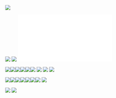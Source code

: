 ![](img/Screenshot%202025-02-19%20at%2010.39.43.png)

<!--truncate-->

![](img/Screenshot%202025-02-19%20at%2011.53.33.png)
![](img/Screenshot%202025-02-19%20at%2011.58.33.png)
![](img/Suured%20ettevõtted%20kasutavad%20tehisintellekti_est_rus.pdf)


![](img/Screenshot%202025-02-19%20at%2011.59.26.png)![](img/Screenshot%202025-02-19%20at%2012.01.25.png)![](img/Screenshot%202025-02-19%20at%2012.01.56.png)![](img/Screenshot%202025-02-19%20at%2012.03.32.png)![](img/Screenshot%202025-02-19%20at%2012.05.04.png)![](img/Screenshot%202025-02-19%20at%2012.08.34.png)
![](img/Screenshot%202025-02-19%20at%2012.07.42.png)
![](img/Screenshot%202025-02-19%20at%2012.09.27.png)
![](img/Screenshot%202025-02-19%20at%2012.08.34%201.png)





![](img/Screenshot%202025-02-19%20at%2012.11.16.png)![](img/Screenshot%202025-02-19%20at%2012.13.56.png)![](img/Screenshot%202025-02-19%20at%2012.14.24.png)![](img/Screenshot%202025-02-19%20at%2012.15.10.png)![](img/Screenshot%202025-02-19%20at%2012.15.59.png)![](img/Screenshot%202025-02-19%20at%2012.16.09.png)![](img/Screenshot%202025-02-19%20at%2012.18.42.png)
![](img/Screenshot%202025-02-19%20at%2012.19.08.png)


![](img/Screenshot%202025-02-19%20at%2012.20.16.png)
![](img/Screenshot%202025-02-19%20at%2012.21.13.png)